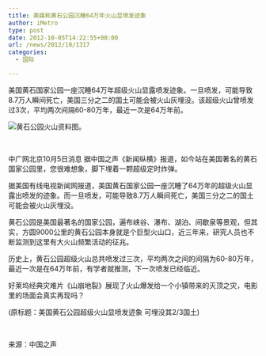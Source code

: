 ```yaml
---
title: 美媒称黄石公园沉睡64万年火山显喷发迹象
author: iMetro
type: post
date: 2012-10-05T14:22:55+00:00
url: /news/2012/10/1317
categories:
  - 国际

---
```

美国黄石国家公园一座沉睡64万年超级火山显露喷发迹象。一旦喷发，可能导致8.7万人瞬间死亡，美国三分之二的国土可能会被火山灰埋没。该超级火山曾喷发过3次，平均两次间隔60-80万年，最近一次是64万年前。

![黄石公园火山资料图。][1] 

&#160;

中广网北京10月5日消息 据中国之声《新闻纵横》报道，如今站在美国著名的黄石国家公园里，您很难想象，脚下埋着一颗超级定时炸弹。

据美国有线电视新闻网报道，美国黄石国家公园一座沉睡了64万年的超级火山显露出喷发的迹象。而一旦喷发，可能导致8.7万人瞬间死亡，美国三分之二的国土可能会被火山灰埋没。

黄石公园是美国最著名的国家公园，遍布峡谷、瀑布、湖泊、间歇泉等景观，但其实，方圆9000公里的黄石公园本身就是个巨型火山口，近三年来，研究人员也不断监测到这里有大火山频繁活动的征兆。

历史上，黄石公园超级火山总共喷发过三次，平均两次之间的间隔为60-80万年，最近一次是在64万年前，有学者就推测，下一次喷发已经临近。

好莱坞经典灾难片《山崩地裂》展现了火山爆发给一个小镇带来的灭顶之灾，电影里的场面会真实再现吗？

(原标题：美国黄石公园超级火山显喷发迹象 可埋没其2/3国土)

&#160;

来源：中国之声

 [1]: http://i2.sinaimg.cn/dy/w/2012-10-05/U7351P1T1D25302472F21DT20121005145859.jpg